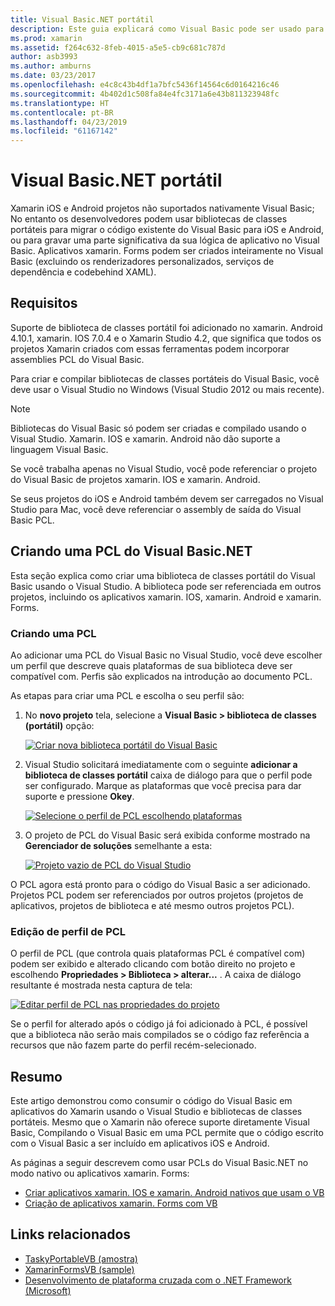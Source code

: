 ```yaml
---
title: Visual Basic.NET portátil
description: Este guia explicará como Visual Basic pode ser usado para gravar os projetos de biblioteca de classe portátil (PCL) que podem ser usados em soluções de direcionamento do xamarin. IOS e xamarin. Android.
ms.prod: xamarin
ms.assetid: f264c632-8feb-4015-a5e5-cb9c681c787d
author: asb3993
ms.author: amburns
ms.date: 03/23/2017
ms.openlocfilehash: e4c8c43b4df1a7bfc5436f14564c6d0164216c46
ms.sourcegitcommit: 4b402d1c508fa84e4fc3171a6e43b811323948fc
ms.translationtype: HT
ms.contentlocale: pt-BR
ms.lasthandoff: 04/23/2019
ms.locfileid: "61167142"
---
```

# <a name="portable-visual-basicnet"></a>Visual Basic.NET portátil

Xamarin iOS e Android projetos não suportados nativamente Visual Basic; No entanto os desenvolvedores podem usar bibliotecas de classes portáteis para migrar o código existente do Visual Basic para iOS e Android, ou para gravar uma parte significativa da sua lógica de aplicativo no Visual Basic. Aplicativos xamarin. Forms podem ser criados inteiramente no Visual Basic (excluindo os renderizadores personalizados, serviços de dependência e codebehind XAML).

## <a name="requirements"></a>Requisitos

Suporte de biblioteca de classes portátil foi adicionado no xamarin. Android 4.10.1, xamarin. IOS 7.0.4 e o Xamarin Studio 4.2, que significa que todos os projetos Xamarin criados com essas ferramentas podem incorporar assemblies PCL do Visual Basic.

Para criar e compilar bibliotecas de classes portáteis do Visual Basic, você deve usar o Visual Studio no Windows (Visual Studio 2012 ou mais recente).

> [!NOTE]
> Bibliotecas do Visual Basic só podem ser criadas e compilado usando o Visual Studio. Xamarin. IOS e xamarin. Android não dão suporte a linguagem Visual Basic.
>
> Se você trabalha apenas no Visual Studio, você pode referenciar o projeto do Visual Basic de projetos xamarin. IOS e xamarin. Android.
>
> Se seus projetos do iOS e Android também devem ser carregados no Visual Studio para Mac, você deve referenciar o assembly de saída do Visual Basic PCL.


## <a name="creating-a-visual-basicnet-pcl"></a>Criando uma PCL do Visual Basic.NET

Esta seção explica como criar uma biblioteca de classes portátil do Visual Basic usando o Visual Studio.
A biblioteca pode ser referenciada em outros projetos, incluindo os aplicativos xamarin. IOS, xamarin. Android e xamarin. Forms.

### <a name="creating-a-pcl"></a>Criando uma PCL

Ao adicionar uma PCL do Visual Basic no Visual Studio, você deve escolher um perfil que descreve quais plataformas de sua biblioteca deve ser compatível com. Perfis são explicados na introdução ao documento PCL.

As etapas para criar uma PCL e escolha o seu perfil são:

1.  No **novo projeto** tela, selecione a **Visual Basic > biblioteca de classes (portátil)** opção:

    [![](images/image1-sml.png "Criar nova biblioteca portátil do Visual Basic")](images/image1.png#lightbox)

1.  Visual Studio solicitará imediatamente com o seguinte **adicionar a biblioteca de classes portátil** caixa de diálogo para que o perfil pode ser configurado. Marque as plataformas que você precisa para dar suporte e pressione **Okey**.

    [![](images/image2-sml.png "Selecione o perfil de PCL escolhendo plataformas")](images/image2.png#lightbox)

1.  O projeto de PCL do Visual Basic será exibida conforme mostrado na **Gerenciador de soluções** semelhante a esta:

    [![](images/image3-sml.png "Projeto vazio de PCL do Visual Studio")](images/image3.png#lightbox)


O PCL agora está pronto para o código do Visual Basic a ser adicionado. Projetos PCL podem ser referenciados por outros projetos (projetos de aplicativos, projetos de biblioteca e até mesmo outros projetos PCL).

### <a name="editing-the-pcl-profile"></a>Edição de perfil de PCL

O perfil de PCL (que controla quais plataformas PCL é compatível com) podem ser exibido e alterado clicando com botão direito no projeto e escolhendo **Propriedades > Biblioteca > alterar...** . A caixa de diálogo resultante é mostrada nesta captura de tela:

 [![](images/image4-sml.png "Editar perfil de PCL nas propriedades do projeto")](images/image4.png#lightbox)

Se o perfil for alterado após o código já foi adicionado à PCL, é possível que a biblioteca não serão mais compilados se o código faz referência a recursos que não fazem parte do perfil recém-selecionado.


## <a name="summary"></a>Resumo

Este artigo demonstrou como consumir o código do Visual Basic em aplicativos do Xamarin usando o Visual Studio e bibliotecas de classes portáteis. Mesmo que o Xamarin não oferece suporte diretamente Visual Basic, Compilando o Visual Basic em uma PCL permite que o código escrito com o Visual Basic a ser incluído em aplicativos iOS e Android.

As páginas a seguir descrevem como usar PCLs do Visual Basic.NET no modo nativo ou aplicativos xamarin. Forms:

- [Criar aplicativos xamarin. IOS e xamarin. Android nativos que usam o VB](native-apps.md)
- [Criação de aplicativos xamarin. Forms com VB](xamarin-forms.md)


## <a name="related-links"></a>Links relacionados

- [TaskyPortableVB (amostra)](https://github.com/xamarin/mobile-samples/tree/master/VisualBasic/TaskyPortableVB)
- [XamarinFormsVB (sample)](https://github.com/xamarin/mobile-samples/tree/master/VisualBasic/XamarinFormsVB)
- [Desenvolvimento de plataforma cruzada com o .NET Framework (Microsoft)](https://msdn.microsoft.com/library/gg597391(v=vs.110).aspx)

